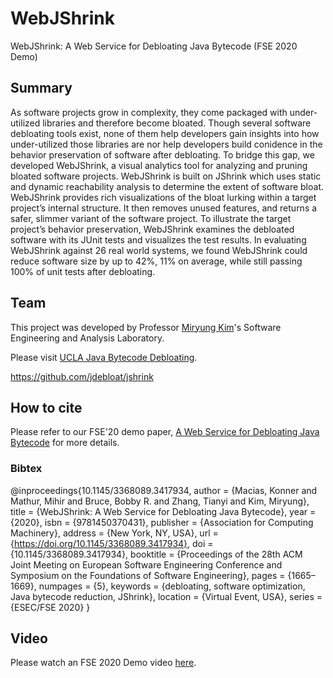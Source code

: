 # WebJShrink
WebJShrink: A Web Service for Debloating Java Bytecode (FSE 2020 Demo)

## Summary
As software projects grow in complexity, they come packaged with under-utilized libraries and therefore become bloated. Though several software debloating tools exist, none of them help developers gain insights into how under-utilized those libraries are nor help developers build conidence in the behavior preservation of software after debloating. To bridge this gap, we developed WebJShrink, a visual analytics tool for analyzing and pruning bloated software projects. WebJShrink is built on JShrink which uses static and dynamic reachability analysis to determine the extent of software bloat. WebJShrink provides rich visualizations of the bloat lurking within a target project’s internal structure. It then removes unused features, and returns a safer, slimmer variant of the software project. To illustrate the target project’s behavior preservation, WebJShrink examines the debloated software with its JUnit tests and visualizes the test results. In evaluating WebJShrink against 26 real world systems, we found WebJShrink could reduce software size by up to 42%, 11% on average, while still passing 100% of unit tests
after debloating. 

## Team
This project was developed by Professor [Miryung Kim](http://web.cs.ucla.edu/~miryung/)'s Software Engineering and Analysis Laboratory.

Please visit [UCLA Java Bytecode Debloating](https://github.com/jdebloat).

https://github.com/jdebloat/jshrink


## How to cite
Please refer to our FSE'20 demo paper, [A Web Service for Debloating Java Bytecode](http://web.cs.ucla.edu/~tianyi.zhang/fse2020-demo-webjshrink.pdf) for more details.

### Bibtex
@inproceedings{10.1145/3368089.3417934,
author = {Macias, Konner and Mathur, Mihir and Bruce, Bobby R. and Zhang, Tianyi and Kim, Miryung},
title = {WebJShrink: A Web Service for Debloating Java Bytecode},
year = {2020},
isbn = {9781450370431},
publisher = {Association for Computing Machinery},
address = {New York, NY, USA},
url = {https://doi.org/10.1145/3368089.3417934},
doi = {10.1145/3368089.3417934},
booktitle = {Proceedings of the 28th ACM Joint Meeting on European Software Engineering Conference and Symposium on the Foundations of Software Engineering},
pages = {1665–1669},
numpages = {5},
keywords = {debloating, software optimization, Java bytecode reduction, JShrink},
location = {Virtual Event, USA},
series = {ESEC/FSE 2020}
}

## Video
Please watch an FSE 2020 Demo video [here](https://youtu.be/yzVzcd-MJ1w).
